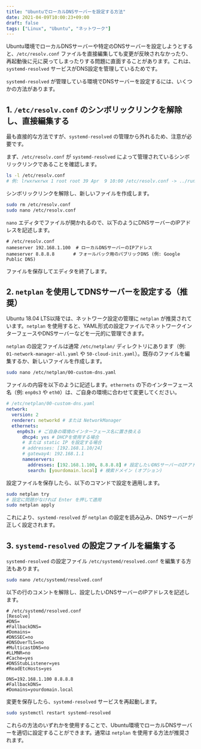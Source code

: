 ```yaml
---
title: "UbuntuでローカルDNSサーバーを設定する方法"
date: 2021-04-09T10:00:23+09:00
draft: false
tags: ["Linux", "Ubuntu", "ネットワーク"] 
---
```

<!--more-->
Ubuntu環境でローカルDNSサーバーや特定のDNSサーバーを設定しようとすると、`/etc/resolv.conf` ファイルを直接編集しても変更が反映されなかったり、再起動後に元に戻ってしまったりする問題に直面することがあります。これは、`systemd-resolved` サービスがDNS設定を管理しているためです。

`systemd-resolved` が管理している環境でDNSサーバーを設定するには、いくつかの方法があります。

## 1. `/etc/resolv.conf` のシンボリックリンクを解除し、直接編集する

最も直接的な方法ですが、`systemd-resolved` の管理から外れるため、注意が必要です。

まず、`/etc/resolv.conf` が `systemd-resolved` によって管理されているシンボリックリンクであることを確認します。

```bash
ls -l /etc/resolv.conf
# 例: lrwxrwxrwx 1 root root 39 Apr  9 10:00 /etc/resolv.conf -> ../run/systemd/resolve/stub-resolv.conf
```

シンボリックリンクを解除し、新しいファイルを作成します。

```bash
sudo rm /etc/resolv.conf
sudo nano /etc/resolv.conf
```

`nano` エディタでファイルが開かれるので、以下のようにDNSサーバーのIPアドレスを記述します。

```
# /etc/resolv.conf
nameserver 192.168.1.100  # ローカルDNSサーバーのIPアドレス
nameserver 8.8.8.8       # フォールバック用のパブリックDNS (例: Google Public DNS)
```

ファイルを保存してエディタを終了します。

## 2. `netplan` を使用してDNSサーバーを設定する（推奨）

Ubuntu 18.04 LTS以降では、ネットワーク設定の管理に `netplan` が推奨されています。`netplan` を使用すると、YAML形式の設定ファイルでネットワークインターフェースやDNSサーバーなどを一元的に管理できます。

`netplan` の設定ファイルは通常 `/etc/netplan/` ディレクトリにあります（例: `01-network-manager-all.yaml` や `50-cloud-init.yaml`）。既存のファイルを編集するか、新しいファイルを作成します。

```bash
sudo nano /etc/netplan/00-custom-dns.yaml
```

ファイルの内容を以下のように記述します。`ethernets` の下のインターフェース名（例: `enp0s3` や `eth0`）は、ご自身の環境に合わせて変更してください。

```yaml
# /etc/netplan/00-custom-dns.yaml
network:
  version: 2
  renderer: networkd # または NetworkManager
  ethernets:
    enp0s3: # ご自身の環境のインターフェース名に置き換える
      dhcp4: yes # DHCPを使用する場合
      # または static IP を設定する場合
      # addresses: [192.168.1.10/24]
      # gateway4: 192.168.1.1
      nameservers:
        addresses: [192.168.1.100, 8.8.8.8] # 設定したいDNSサーバーのIPアドレス
        search: [yourdomain.local] # 検索ドメイン (オプション)
```

設定ファイルを保存したら、以下のコマンドで設定を適用します。

```bash
sudo netplan try
# 設定に問題がなければ Enter を押して適用
sudo netplan apply
```

これにより、`systemd-resolved` が `netplan` の設定を読み込み、DNSサーバーが正しく設定されます。

## 3. `systemd-resolved` の設定ファイルを編集する

`systemd-resolved` の設定ファイル `/etc/systemd/resolved.conf` を編集する方法もあります。

```bash
sudo nano /etc/systemd/resolved.conf
```

以下の行のコメントを解除し、設定したいDNSサーバーのIPアドレスを記述します。

```
# /etc/systemd/resolved.conf
[Resolve]
#DNS=
#FallbackDNS=
#Domains=
#DNSSEC=no
#DNSOverTLS=no
#MulticastDNS=no
#LLMNR=no
#Cache=yes
#DNSStubListener=yes
#ReadEtcHosts=yes

DNS=192.168.1.100 8.8.8.8
#FallbackDNS=
#Domains=yourdomain.local
```

変更を保存したら、`systemd-resolved` サービスを再起動します。

```bash
sudo systemctl restart systemd-resolved
```

これらの方法のいずれかを使用することで、Ubuntu環境でローカルDNSサーバーを適切に設定することができます。通常は `netplan` を使用する方法が推奨されます。
